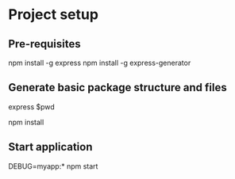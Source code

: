 # Project setup

## Pre-requisites

npm install -g express
npm install -g express-generator

## Generate basic package structure and files

express $pwd

npm install

## Start application

DEBUG=myapp:* npm start